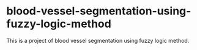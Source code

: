# blood-vessel-segmentation-using-fuzzy-logic-method
This is a project of blood vessel segmentation using fuzzy logic method.
